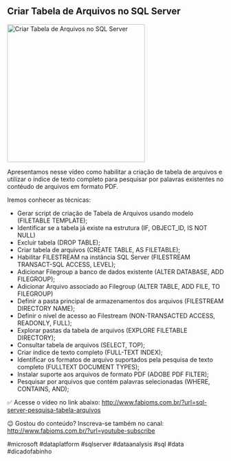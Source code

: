 ## Criar Tabela de Arquivos no SQL Server

<img src="https://fabioms.com.br//uploads/youtube/tnEWu1P9pIM.png" alt="Criar Tabela de Arquivos no SQL Server" title="SQL Server" width="320"/>

Apresentamos nesse vídeo como habilitar a criação de tabela de arquivos e utilizar o índice de texto completo para pesquisar por palavras existentes no contéudo de arquivos em formato PDF.

Iremos conhecer as técnicas:
- Gerar script de criação de Tabela de Arquivos usando modelo (FILETABLE TEMPLATE);
- Identificar se a tabela já existe na estrutura (IF, OBJECT_ID, IS NOT NULL)
- Excluir tabela (DROP TABLE); 
- Criar tabela de arquivos (CREATE TABLE, AS FILETABLE);
- Habilitar FILESTREAM na instância SQL Server (FILESTREAM TRANSACT-SQL ACCESS, LEVEL);
- Adicionar Filegroup a banco de dados existente (ALTER DATABASE, ADD FILEGROUP);
- Adicionar Arquivo associado ao Filegroup (ALTER TABLE, ADD FILE, TO FILEGROUP)
- Definir a pasta principal de armazenamentos dos arquivos (FILESTREAM DIRECTORY NAME);
- Definir o nível de acesso ao Filestream (NON-TRANSACTED ACCESS, READONLY, FULL);
- Explorar pastas da tabela de arquivos (EXPLORE FILETABLE DIRECTORY);
- Consultar tabela de arquivos (SELECT, TOP);
- Criar índice de texto completo (FULL-TEXT INDEX);
- Identificar os formatos de arquivo suportados pela pesquisa de texto completo (FULLTEXT DOCUMENT TYPES);
- Instalar suporte aos arquivos de formato PDF (ADOBE PDF FILTER);
- Pesquisar por arquivos que contém palavras selecionadas (WHERE, CONTAINS, AND);

✅ Acesse o vídeo no link abaixo:
http://www.fabioms.com.br/?url=sql-server-pesquisa-tabela-arquivos

😉 Gostou do conteúdo? Inscreva-se também no canal:
http://www.fabioms.com.br/?url=youtube-subscribe

#microsoft #dataplatform #sqlserver #dataanalysis #sql #data #dicadofabinho